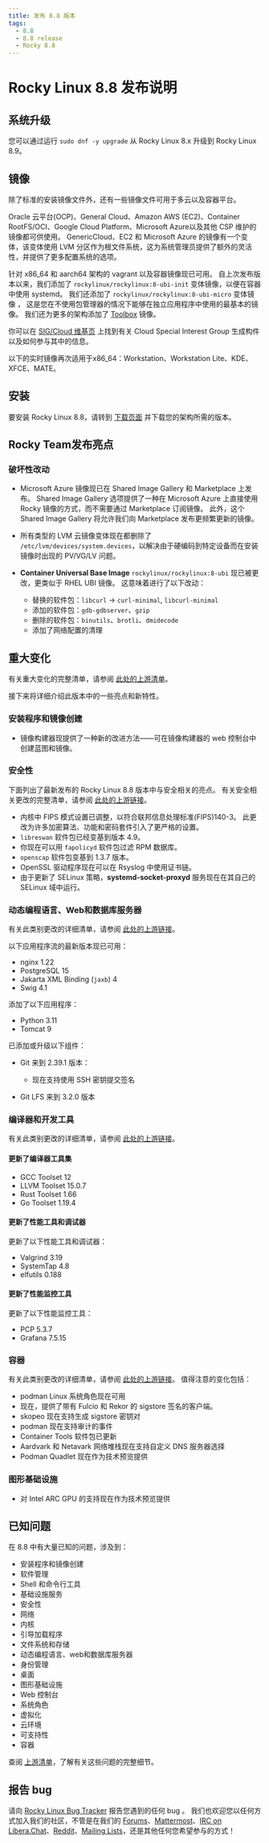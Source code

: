 ```yaml
---
title: 发布 8.8 版本
tags:
  - 8.8
  - 8.8 release
  - Rocky 8.8
---
```


# Rocky Linux 8.8 发布说明

## 系统升级

您可以通过运行 `sudo dnf -y upgrade` 从 Rocky Linux 8.x 升级到 Rocky Linux 8.9。

## 镜像

除了标准的安装镜像文件外，还有一些镜像文件可用于多云以及容器平台。

Oracle 云平台(OCP)、General Cloud、Amazon AWS (EC2)、Container RootFS/OCI、Google Cloud Platform、Microsoft Azure以及其他 CSP 维护的镜像都可供使用。 GenericCloud、EC2 和 Microsoft Azure 的镜像有一个变体，该变体使用 LVM 分区作为根文件系统，这为系统管理员提供了额外的灵活性，并提供了更多配置系统的选项。

针对 x86_64 和 aarch64 架构的 vagrant 以及容器镜像现已可用。 自上次发布版本以来，我们添加了 `rockylinux/rockylinux:8-ubi-init` 变体镜像，以便在容器中使用 systemd。 我们还添加了 `rockylinux/rockylinux:8-ubi-micro` 变体镜像 ， 这是您在不使用包管理器的情况下能够在独立应用程序中使用的最基本的镜像。 我们还为更多的架构添加了 [Toolbox](https://containertoolbx.org/) 镜像。

你可以在 [SIG/Cloud 维基页](https://sig-cloud.rocky.page/) 上找到有关 Cloud Special Interest Group 生成构件以及如何参与其中的信息。

以下的实时镜像再次适用于x86_64：Workstation、Workstation Lite、KDE、XFCE、MATE。

## 安装

要安装 Rocky Linux 8.8，请转到 [下载页面](https://rockylinux.org/download/) 并下载您的架构所需的版本。

## Rocky Team发布亮点

### 破坏性改动

* Microsoft Azure 镜像现已在 Shared Image Gallery 和 Marketplace 上发布。 Shared Image Gallery 选项提供了一种在 Microsoft Azure 上直接使用 Rocky 镜像的方式，而不需要通过 Marketplace 订阅镜像。 此外，这个 Shared Image Gallery 将允许我们向 Marketplace 发布更频繁更新的镜像。
* 所有类型的 LVM 云镜像变体现在都删除了 `/etc/lvm/devices/system.devices`，以解决由于硬编码到特定设备而在安装镜像时出现的 PV/VG/LV 问题。
* **Container Universal Base Image** `rockylinux/rockylinux:8-ubi` 现已被更改，更类似于 RHEL UBI 镜像。 这意味着进行了以下改动：

    * 替换的软件包：`libcurl` -> `curl-minimal`, `libcurl-minimal`
    * 添加的软件包：`gdb-gdbserver`、`gzip`
    * 删除的软件包：`binutils`、`brotli`、`dmidecode`
    * 添加了网络配置的清理

## 重大变化

有关重大变化的完整清单，请参阅 [此处的上游清单](https://access.redhat.com/documentation/en-us/red_hat_enterprise_linux/8/html/8.8_release_notes/overview#overview-major-changes)。

接下来将详细介绍此版本中的一些亮点和新特性。

### 安装程序和镜像创建

* 镜像构建器现提供了一种新的改进方法——可在镜像构建器的 web 控制台中创建蓝图和镜像。

### 安全性

下面列出了最新发布的 Rocky Linux 8.8 版本中与安全相关的亮点。 有关安全相关更改的完整清单，请参阅 [此处的上游链接](https://access.redhat.com/documentation/en-us/red_hat_enterprise_linux/8/html/8.8_release_notes/new-features#new-features-security)。

* 内核中 FIPS 模式设置已调整，以符合联邦信息处理标准(FIPS)140-3。 此更改为许多加密算法、功能和密码套件引入了更严格的设置。
* `libreswan` 软件包已经变基到版本 4.9。
* 你现在可以用 `fapolicyd` 软件包过滤 RPM 数据库。
* `openscap` 软件包变基到 1.3.7 版本。
* OpenSSL 驱动程序现在可以在 Rsyslog 中使用证书链。
* 由于更新了 SELinux 策略，**systemd-socket-proxyd** 服务现在在其自己的 SELinux 域中运行。

### 动态编程语言、Web和数据库服务器

有关此类别更改的详细清单，请参阅 [此处的上游链接](https://access.redhat.com/documentation/en-us/red_hat_enterprise_linux/8/html/8.8_release_notes/new-features#new-features-dynamic-programming-languages-web-and-database-servers)。

以下应用程序流的最新版本现已可用：

* nginx 1.22
* PostgreSQL 15
* Jakarta XML Binding (`jaxb`) 4
* Swig 4.1

添加了以下应用程序：

* Python 3.11
* Tomcat 9

已添加或升级以下组件：

* Git 来到 2.39.1 版本：

    * 现在支持使用 SSH 密钥提交签名

* Git LFS 来到 3.2.0 版本

### 编译器和开发工具

有关此类别更改的详细清单，请参阅 [此处的上游链接](https://access.redhat.com/documentation/en-us/red_hat_enterprise_linux/8/html/8.8_release_notes/new-features#new-features-compilers-and-development-tools)。

#### 更新了编译器工具集

* GCC Toolset 12
* LLVM Toolset 15.0.7
* Rust Toolset 1.66
* Go Toolset 1.19.4

#### 更新了性能工具和调试器

更新了以下性能工具和调试器：

* Valgrind 3.19
* SystemTap 4.8
* elfutils 0.188

#### 更新了性能监控工具

更新了以下性能监控工具：

* PCP 5.3.7
* Grafana 7.5.15

### 容器

有关此类别更改的详细清单，请参阅 [此处的上游链接](https://access.redhat.com/documentation/en-us/red_hat_enterprise_linux/8/html/8.8_release_notes/new-features#new-features-containers)。 值得注意的变化包括：

* podman Linux 系统角色现在可用
* 现在，提供了带有 Fulcio 和 Rekor 的 sigstore 签名的客户端。
* skopeo 现在支持生成 sigstore 密钥对
* podman 现在支持审计的事件
* Container Tools 软件包已更新
* Aardvark 和 Netavark 网络堆栈现在支持自定义 DNS 服务器选择
* Podman Quadlet 现在作为技术预览提供

### 图形基础设施

* 对 Intel ARC GPU 的支持现在作为技术预览提供

## 已知问题

在 8.8 中有大量已知的问题，涉及到：

* 安装程序和镜像创建
* 软件管理
* Shell 和命令行工具
* 基础设施服务
* 安全性
* 网络
* 内核
* 引导加载程序
* 文件系统和存储
* 动态编程语言、web和数据库服务器
* 身份管理
* 桌面
* 图形基础设施
* Web 控制台
* 系统角色
* 虚拟化
* 云环境
* 可支持性
* 容器

查阅 [上游清单](https://access.redhat.com/documentation/en-us/red_hat_enterprise_linux/8/html/8.8_release_notes/known-issues)，了解有关这些问题的完整细节。

## 报告 bug

请向 [Rocky Linux Bug Tracker](https://bugs.rockylinux.org/) 报告您遇到的任何 bug 。 我们也欢迎您以任何方式加入我们的社区，不管是在我们的 [Forums](https://forums.rockylinux.org)、[Mattermost](https://chat.rockylinux.org)、[IRC on Libera.Chat](irc://irc.liberachat/rockylinux)、[Reddit](https://reddit.com/r/rockylinux)、[Mailing Lists](https://lists.resf.org)，还是其他任何您希望参与的方式！

